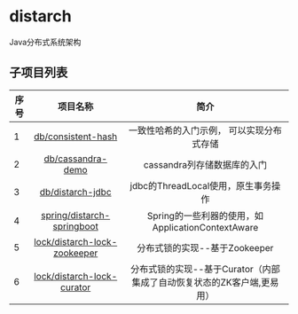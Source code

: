 # distarch

Java分布式系统架构

## 子项目列表

| 序号         | 项目名称           | 简介      |
| ------------- |:-------------:|:-------------:|
|  1  | [db/consistent-hash](https://github.com/liushaoming/distarch/tree/master/db/consistent-hash) | 一致性哈希的入门示例， 可以实现分布式存储 |
|  2  | [db/cassandra-demo](https://github.com/liushaoming/distarch/tree/master/db/cassandra-demo) | cassandra列存储数据库的入门 |
|  3  | [db/distarch-jdbc](https://github.com/liushaoming/distarch/tree/master/db/distarch-jdbc) | jdbc的ThreadLocal使用，原生事务操作 |
|  4  | [spring/distarch-springboot](https://github.com/liushaoming/distarch/tree/master/spring/distarch-springboot) | Spring的一些利器的使用，如ApplicationContextAware |
|  5  | [lock/distarch-lock-zookeeper](https://github.com/liushaoming/distarch/tree/master/lock/distarch-lock-zookeeper) | 分布式锁的实现--基于Zookeeper |
|  6  | [lock/distarch-lock-curator](https://github.com/liushaoming/distarch/tree/master/lock/distarch-lock-curator) | 分布式锁的实现--基于Curator（内部集成了自动恢复状态的ZK客户端,更易用） |

